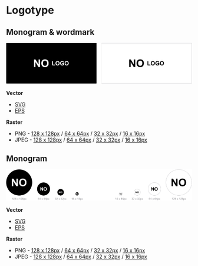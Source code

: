 # Logotype

## Monogram & wordmark

![Logotype.img](/02%20-%20Export/Project%20overview/GitHub/Logotype%20-%20Monogram%20&%20wordmark.png)

**Vector**

- [SVG]()
- [EPS]()

**Raster**

- PNG - [128 x 128px]() / [64 x 64px]() / [32 x 32px]() / [16 x 16px]()
- JPEG - [128 x 128px]() / [64 x 64px]() / [32 x 32px]() / [16 x 16px]()

## Monogram

![Logotype.img](/02%20-%20Export/Project%20overview/GitHub/Logotype%20-%20Monogram.png)

**Vector**

- [SVG]()
- [EPS]()

**Raster**

- PNG - [128 x 128px]() / [64 x 64px]() / [32 x 32px]() / [16 x 16px]()
- JPEG - [128 x 128px]() / [64 x 64px]() / [32 x 32px]() / [16 x 16px]()